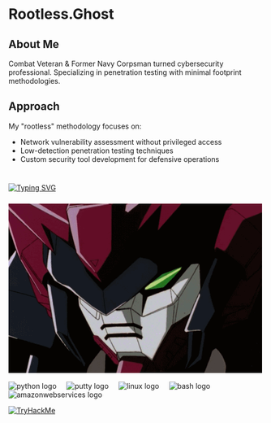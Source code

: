 # Rootless.Ghost

## About Me
Combat Veteran & Former Navy Corpsman turned cybersecurity professional. Specializing in penetration testing with minimal footprint methodologies.

## Approach
My "rootless" methodology focuses on:
- Network vulnerability assessment without privileged access
- Low-detection penetration testing techniques
- Custom security tool development for defensive operations


<h1 align="left"></h1>

[![Typing SVG](https://readme-typing-svg.demolab.com?font=Press+Start+2P&weight=200&size=16&pause=1000&color=9D1AF7&center=true&multiline=true&width=435&lines=Hello+this+is+my+Github+profile,;The+quieter+you+become,+the+more+you+can+hear.+)](https://git.io/typing-svg)

###
![image alt](https://github.com/Epyon-Nebula/Epyon-Nebula/blob/28e3d9cf43506da3cc8d78cbf8e47d01418c9907/Epyon-eyes.gphy.gif)

<div align="left">
  <img src="https://cdn.jsdelivr.net/gh/devicons/devicon/icons/python/python-original.svg" height="40" alt="python logo"  />
  <img width="12" />
  <img src="https://cdn.jsdelivr.net/gh/devicons/devicon/icons/putty/putty-original.svg" height="40" alt="putty logo"  />
  <img width="12" />
  <img src="https://cdn.simpleicons.org/linux/FCC624" height="40" alt="linux logo"  />
  <img width="12" />
  <img src="https://cdn.jsdelivr.net/gh/devicons/devicon/icons/bash/bash-original.svg" height="40" alt="bash logo"  />
  <img width="12" />
  <img src="https://cdn.jsdelivr.net/gh/devicons/devicon/icons/amazonwebservices/amazonwebservices-line-wordmark.svg" height="40" alt="amazonwebservices logo"  />
  <img width="12" />
</div>


[![TryHackMe](https://img.shields.io/badge/TryHackMe-8A2BE2?style=for-the-badge&logo=tryhackme&logoColor=FF0000)](https://tryhackme.com/p/RootlessGhost) 



###

###
